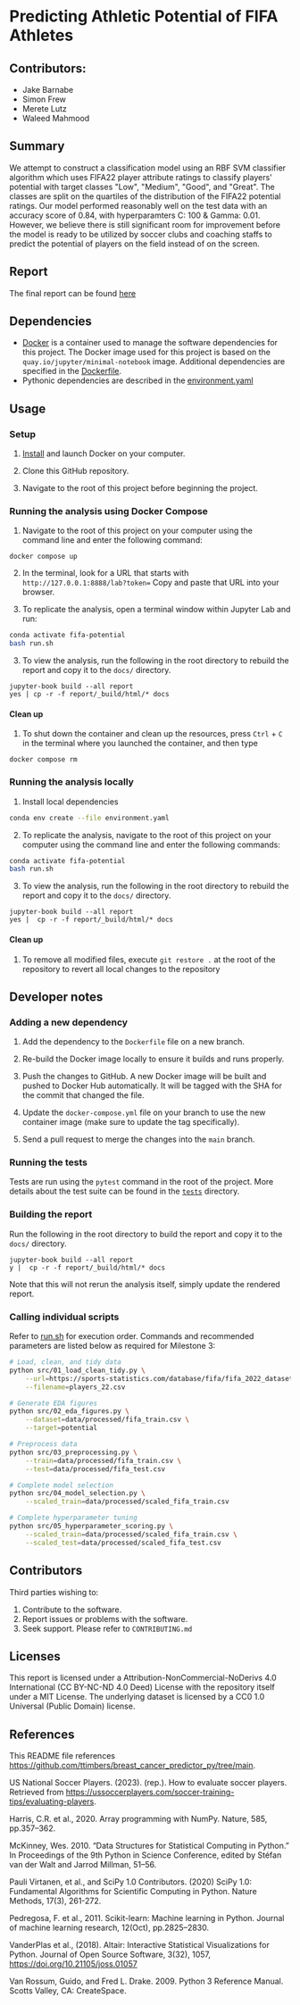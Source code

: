 # Predicting Athletic Potential of FIFA Athletes

## Contributors:
- Jake Barnabe
- Simon Frew
- Merete Lutz
- Waleed Mahmood

## Summary
We attempt to construct a classification model using an RBF SVM classifier algorithm which uses FIFA22 player attribute ratings to classify players' potential with target classes "Low", "Medium", "Good", and "Great". 
The classes are split on the quartiles of the distribution of the FIFA22 potential ratings. 
Our model performed reasonably well on the test data with an accuracy score of 0.84, with hyperparamters C: 100 & Gamma: 0.01. 
However, we believe there is still significant room for improvement before the model is ready to be utilized by soccer clubs and coaching staffs to predict the potential of players on the field instead of on the screen. 

## Report
The final report can be found
[here](https://ubc-mds.github.io/fifa-potential/high-potential-fifa-prediction-report.html)

## Dependencies

- [Docker](https://www.docker.com/) is a container used 
to manage the software dependencies for this project.
The Docker image used for this project is based on the
`quay.io/jupyter/minimal-notebook` image.
Additional dependencies are specified in the [Dockerfile](Dockerfile).
- Pythonic dependencies are described in the [environment.yaml](environment.yaml)

## Usage

### Setup

1. [Install](https://www.docker.com/get-started/) 
and launch Docker on your computer.

2. Clone this GitHub repository.

3. Navigate to the root of this project before beginning the project.
 

### Running the analysis using Docker Compose

1. Navigate to the root of this project on your computer using the
   command line and enter the following command:

``` 
docker compose up
```

2. In the terminal, look for a URL that starts with 
`http://127.0.0.1:8888/lab?token=` 
Copy and paste that URL into your browser.

3. To replicate the analysis, open a terminal window within Jupyter Lab and run: 

```bash
conda activate fifa-potential
bash run.sh
```

3. To view the analysis, run the following in the root directory to rebuild the report and copy it to the `docs/` directory.
```
jupyter-book build --all report
yes | cp -r -f report/_build/html/* docs
```


#### Clean up

1. To shut down the container and clean up the resources, 
press `Ctrl` + `C` in the terminal
where you launched the container, and then type 
```
docker compose rm
```

### Running the analysis locally 

1. Install local dependencies

```bash
conda env create --file environment.yaml
```

2. To replicate the analysis, navigate to the root of this project on your computer using the command line and enter the following commands:

```bash
conda activate fifa-potential
bash run.sh
```

3. To view the analysis, run the following in the root directory to rebuild the report and copy it to the `docs/` directory.
```
jupyter-book build --all report
yes |  cp -r -f report/_build/html/* docs
```


#### Clean up
1. To remove all modified files, execute `git restore .` at the root of the repository to revert all local changes to the repository

## Developer notes

### Adding a new dependency

1. Add the dependency to the `Dockerfile` file on a new branch.

2. Re-build the Docker image locally to ensure it builds and runs properly.

3. Push the changes to GitHub. A new Docker
   image will be built and pushed to Docker Hub automatically.
   It will be tagged with the SHA for the commit that changed the file.

4. Update the `docker-compose.yml` file on your branch to use the new
   container image (make sure to update the tag specifically).

5. Send a pull request to merge the changes into the `main` branch. 

### Running the tests
Tests are run using the `pytest` command in the root of the project.
More details about the test suite can be found in the 
[`tests`](tests) directory.

### Building the report
Run the following in the root directory to build the report and copy it to the `docs/` directory.
```
jupyter-book build --all report
y |  cp -r -f report/_build/html/* docs
```
Note that this will not rerun the analysis itself, simply update the rendered report. 

### Calling individual scripts
Refer to [run.sh](run.sh) for execution order. Commands and recommended parameters are listed below as required for Milestone 3: 

```bash
# Load, clean, and tidy data 
python src/01_load_clean_tidy.py \
    --url=https://sports-statistics.com/database/fifa/fifa_2022_datasets.zip \
    --filename=players_22.csv

# Generate EDA figures
python src/02_eda_figures.py \
    --dataset=data/processed/fifa_train.csv \
    --target=potential

# Preprocess data 
python src/03_preprocessing.py \
    --train=data/processed/fifa_train.csv \
    --test=data/processed/fifa_test.csv

# Complete model selection 
python src/04_model_selection.py \
    --scaled_train=data/processed/scaled_fifa_train.csv

# Complete hyperparameter tuning
python src/05_hyperparameter_scoring.py \
    --scaled_train=data/processed/scaled_fifa_train.csv \
    --scaled_test=data/processed/scaled_fifa_test.csv
```

## Contributors
Third parties wishing to:
1) Contribute to the software.
2) Report issues or problems with the software.
3) Seek support.
Please refer to `CONTRIBUTING.md`

## Licenses
This report is licensed under a Attribution-NonCommercial-NoDerivs 4.0 International (CC BY-NC-ND 4.0 Deed) License with the repository itself under a MIT License. The underlying dataset is licensed by a CC0 1.0 Universal (Public Domain) license. 



## References
This README file references https://github.com/ttimbers/breast_cancer_predictor_py/tree/main. 

US National Soccer Players. (2023). (rep.). How to evaluate soccer players. Retrieved from https://ussoccerplayers.com/soccer-training-tips/evaluating-players. 

Harris, C.R. et al., 2020. Array programming with NumPy. Nature, 585, pp.357–362.

McKinney, Wes. 2010. “Data Structures for Statistical Computing in Python.” In Proceedings of the 9th Python in Science Conference, edited by Stéfan van der Walt and Jarrod Millman, 51–56.

Pauli Virtanen, et al., and SciPy 1.0 Contributors. (2020) SciPy 1.0: Fundamental Algorithms for Scientific Computing in Python. Nature Methods, 17(3), 261-272.

Pedregosa, F. et al., 2011. Scikit-learn: Machine learning in Python. Journal of machine learning research, 12(Oct), pp.2825–2830.

VanderPlas et al., (2018). Altair: Interactive Statistical Visualizations for Python. Journal of Open Source Software, 3(32), 1057, https://doi.org/10.21105/joss.01057

Van Rossum, Guido, and Fred L. Drake. 2009. Python 3 Reference Manual. Scotts Valley, CA: CreateSpace.
